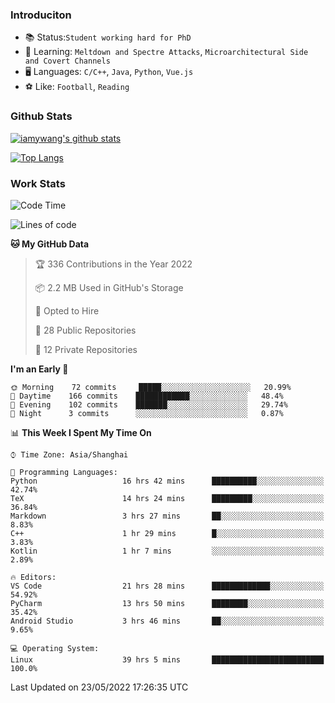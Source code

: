 ### Introduciton

- 📚 Status:`Student working hard for PhD`
- 🔎 Learning: `Meltdown and Spectre Attacks`, `Microarchitectural Side and Covert Channels`
- 🖥️ Languages: `C/C++`, `Java`, `Python`, `Vue.js`
- ⚽ Like: `Football`, `Reading`

### Github Stats

[![iamywang's github stats](https://github-readme-stats.vercel.app/api?username=iamywang&count_private=true&show_icons=true)]()

[![Top Langs](https://github-readme-stats.vercel.app/api/top-langs/?username=iamywang&layout=compact)]()

### Work Stats

<!--START_SECTION:waka-->
![Code Time](http://img.shields.io/badge/Code%20Time-355%20hrs%2058%20mins-blue)

![Lines of code](https://img.shields.io/badge/From%20Hello%20World%20I%27ve%20Written--40%20Thousand%20lines%20of%20code-blue)

**🐱 My GitHub Data** 

> 🏆 336 Contributions in the Year 2022
 > 
> 📦 2.2 MB Used in GitHub's Storage 
 > 
> 💼 Opted to Hire
 > 
> 📜 28 Public Repositories 
 > 
> 🔑 12 Private Repositories  
 > 
**I'm an Early 🐤** 

```text
🌞 Morning    72 commits     █████░░░░░░░░░░░░░░░░░░░░   20.99% 
🌆 Daytime    166 commits    ████████████░░░░░░░░░░░░░   48.4% 
🌃 Evening    102 commits    ███████░░░░░░░░░░░░░░░░░░   29.74% 
🌙 Night      3 commits      ░░░░░░░░░░░░░░░░░░░░░░░░░   0.87%

```


📊 **This Week I Spent My Time On** 

```text
⌚︎ Time Zone: Asia/Shanghai

💬 Programming Languages: 
Python                   16 hrs 42 mins      ██████████░░░░░░░░░░░░░░░   42.74% 
TeX                      14 hrs 24 mins      █████████░░░░░░░░░░░░░░░░   36.84% 
Markdown                 3 hrs 27 mins       ██░░░░░░░░░░░░░░░░░░░░░░░   8.83% 
C++                      1 hr 29 mins        █░░░░░░░░░░░░░░░░░░░░░░░░   3.83% 
Kotlin                   1 hr 7 mins         ░░░░░░░░░░░░░░░░░░░░░░░░░   2.89%

🔥 Editors: 
VS Code                  21 hrs 28 mins      █████████████░░░░░░░░░░░░   54.92% 
PyCharm                  13 hrs 50 mins      ████████░░░░░░░░░░░░░░░░░   35.42% 
Android Studio           3 hrs 46 mins       ██░░░░░░░░░░░░░░░░░░░░░░░   9.65%

💻 Operating System: 
Linux                    39 hrs 5 mins       █████████████████████████   100.0%

```


 Last Updated on 23/05/2022 17:26:35 UTC
<!--END_SECTION:waka-->
